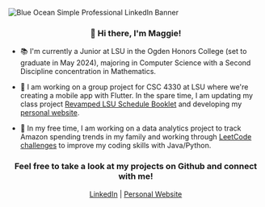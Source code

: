 ![Blue Ocean Simple Professional LinkedIn Banner](https://user-images.githubusercontent.com/81037163/178507560-fe8d4b08-ae99-4dfc-8c83-f31294736ff7.png)

### <div align="center">👋 Hi there, I'm Maggie!</div>

- 📚 I'm currently a Junior at LSU in the Ogden Honors College (set to graduate in May 2024), majoring in Computer Science with a Second Discipline concentration in Mathematics.

- 🔭 I am working on a group project for CSC 4330 at LSU where we're creating a mobile app with Flutter. In the spare time, I am updating my class project [Revamped LSU Schedule Booklet](https://github.com/maggiestewart/LSUScheduleBookletProject) and developing my [personal website](https://maggiestewart.github.io/MaggiePersonalWebsite/).

- 🌱 In my free time, I am working on a data analytics project to track Amazon spending trends in my family and working through [LeetCode challenges](https://github.com/maggiestewart/LeetCodePractice) to improve my coding skills with Java/Python.

### <div align="center">Feel free to take a look at my projects on Github and connect with me!</div>

<p align="center"> <a href="https://www.linkedin.com/in/maggiestewart225/">LinkedIn</a> | 
<a href="https://maggiestewart.github.io/MaggiePersonalWebsite/"> Personal Website<p>



<!--
**maggiestewart/maggiestewart** is a ✨ _special_ ✨ repository because its `README.md` (this file) appears on your GitHub profile.

Here are some ideas to get you started:

- 🔭 I’m currently working on ...
- 🌱 I’m currently learning ...
- 👯 I’m looking to collaborate on ...
- 🤔 I’m looking for help with ...
- 💬 Ask me about ...
- 📫 How to reach me: ...
- 😄 Pronouns: ...
- ⚡ Fun fact: ...
-->

